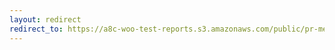 ```yaml
---
layout: redirect
redirect_to: https://a8c-woo-test-reports.s3.amazonaws.com/public/pr-merge/43573/e2e/index.html
---
```

